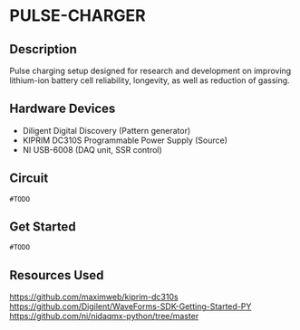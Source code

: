 # PULSE-CHARGER

## Description

Pulse charging setup designed for research and development on improving lithium-ion battery cell reliability, longevity, as well as reduction of gassing. 

## Hardware Devices

- Diligent Digital Discovery (Pattern generator)
- KIPRIM DC310S Programmable Power Supply (Source)
- NI USB-6008 (DAQ unit, SSR control)

## Circuit

`#TODO`

## Get Started

`#TODO`

## Resources Used

https://github.com/maximweb/kiprim-dc310s
https://github.com/Digilent/WaveForms-SDK-Getting-Started-PY
https://github.com/ni/nidaqmx-python/tree/master